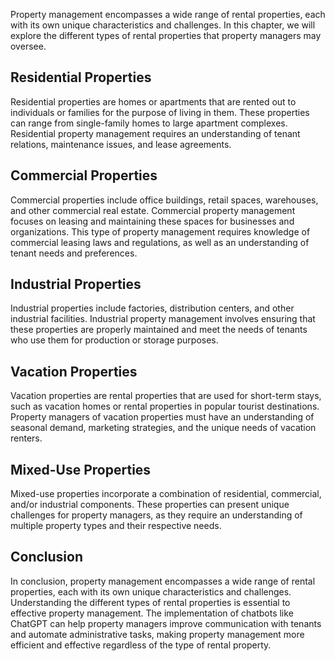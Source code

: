 
Property management encompasses a wide range of rental properties, each with its own unique characteristics and challenges. In this chapter, we will explore the different types of rental properties that property managers may oversee.

Residential Properties
----------------------

Residential properties are homes or apartments that are rented out to individuals or families for the purpose of living in them. These properties can range from single-family homes to large apartment complexes. Residential property management requires an understanding of tenant relations, maintenance issues, and lease agreements.

Commercial Properties
---------------------

Commercial properties include office buildings, retail spaces, warehouses, and other commercial real estate. Commercial property management focuses on leasing and maintaining these spaces for businesses and organizations. This type of property management requires knowledge of commercial leasing laws and regulations, as well as an understanding of tenant needs and preferences.

Industrial Properties
---------------------

Industrial properties include factories, distribution centers, and other industrial facilities. Industrial property management involves ensuring that these properties are properly maintained and meet the needs of tenants who use them for production or storage purposes.

Vacation Properties
-------------------

Vacation properties are rental properties that are used for short-term stays, such as vacation homes or rental properties in popular tourist destinations. Property managers of vacation properties must have an understanding of seasonal demand, marketing strategies, and the unique needs of vacation renters.

Mixed-Use Properties
--------------------

Mixed-use properties incorporate a combination of residential, commercial, and/or industrial components. These properties can present unique challenges for property managers, as they require an understanding of multiple property types and their respective needs.

Conclusion
----------

In conclusion, property management encompasses a wide range of rental properties, each with its own unique characteristics and challenges. Understanding the different types of rental properties is essential to effective property management. The implementation of chatbots like ChatGPT can help property managers improve communication with tenants and automate administrative tasks, making property management more efficient and effective regardless of the type of rental property.
